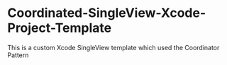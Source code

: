 # Coordinated-SingleView-Xcode-Project-Template
This is a custom Xcode SingleView template which used the Coordinator Pattern
